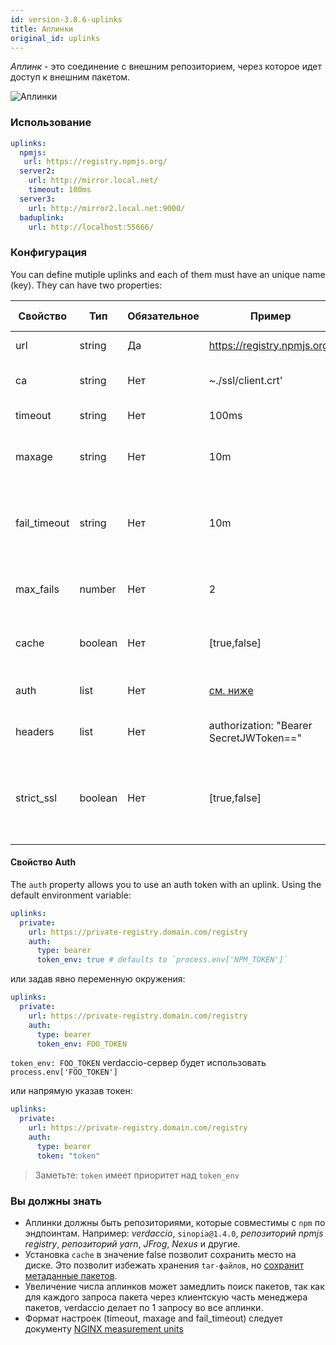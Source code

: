 ```yaml
---
id: version-3.8.6-uplinks
title: Аплинки
original_id: uplinks
---
```


*Аплинк* - это соединение с внешним репозиторием, через которое идет доступ к внешним пакетом.

![Аплинки](/img/uplinks.png)

### Использование

```yaml
uplinks:
  npmjs:
   url: https://registry.npmjs.org/
  server2:
    url: http://mirror.local.net/
    timeout: 100ms
  server3:
    url: http://mirror2.local.net:9000/
  baduplink:
    url: http://localhost:55666/
```

### Конфигурация

You can define mutiple uplinks and each of them must have an unique name (key). They can have two properties:

| Свойство     | Тип     | Обязательное | Пример                                  | Поддержка | Описание                                                                                                        | По умолчанию |
| ------------ | ------- | ------------ | --------------------------------------- | --------- | --------------------------------------------------------------------------------------------------------------- | ------------ |
| url          | string  | Да           | https://registry.npmjs.org/             | все       | URL репозитория                                                                                                 | npmjs        |
| ca           | string  | Нет          | ~./ssl/client.crt'                      | все       | путь к сертификату SSL                                                                                          | нет значения |
| timeout      | string  | Нет          | 100ms                                   | все       | таймаут для запроса                                                                                             | 30s          |
| maxage       | string  | Нет          | 10m                                     | все       | максимальное количество недачных запросов                                                                       | 2m           |
| fail_timeout | string  | Нет          | 10m                                     | все       | время, через которое непрошедший запрос считается неудачным                                                     | 5m           |
| max_fails    | number  | Нет          | 2                                       | все       | максимальное количество недачных запросов                                                                       | 2            |
| cache        | boolean | Нет          | [true,false]                            | >= 2.1    | кэшировать tar-файлы пакетов или нет                                                                            | true         |
| auth         | list    | Нет          | [см. ниже](uplinks.md#auth-property)    | >= 2.5    | хедер 'Authorization' [больше инфо](http://blog.npmjs.org/post/118393368555/deploying-with-npm-private-modules) | disabled     |
| headers      | list    | Нет          | authorization: "Bearer SecretJWToken==" | все       | список хедеров для аплинка                                                                                      | disabled     |
| strict_ssl   | boolean | Нет          | [true,false]                            | >= 3.0    | если true, то SSL сертификат будет проверяться на валидность.                                                   | true         |

#### Свойство Auth

The `auth` property allows you to use an auth token with an uplink. Using the default environment variable:

```yaml
uplinks:
  private:
    url: https://private-registry.domain.com/registry
    auth:
      type: bearer
      token_env: true # defaults to `process.env['NPM_TOKEN']`   
```

или задав явно переменную окружения:

```yaml
uplinks:
  private:
    url: https://private-registry.domain.com/registry
    auth:
      type: bearer
      token_env: FOO_TOKEN
```

`token_env: FOO_TOKEN` verdaccio-сервер будет использовать `process.env['FOO_TOKEN']`

или напрямую указав токен:

```yaml
uplinks:
  private:
    url: https://private-registry.domain.com/registry
    auth:
      type: bearer
      token: "token"
```

> Заметьте: `token` имеет приоритет над `token_env`

### Вы должны знать

* Аплинки должны быть репозиториями, которые совместимы с `npm` по эндпоинтам. Например: *verdaccio*, `sinopia@1.4.0`, *репозиторий npmjs registry*, *репозиторий yarn*, *JFrog*, *Nexus* и другие.
* Установка `cache` в значение false позволит сохранить место на диске. Это позволит избежать хранения `tar-файлов`, но [сохранит метаданные пакетов](https://github.com/verdaccio/verdaccio/issues/391).
* Увеличение числа аплинков может замедлить поиск пакетов, так как для каждого запроса пакета через клиентскую часть менеджера пакетов, verdaccio делает по 1 запросу во все аплинки.
* Формат настроек (timeout, maxage and fail_timeout) следует документу [NGINX measurement units](http://nginx.org/en/docs/syntax.html)